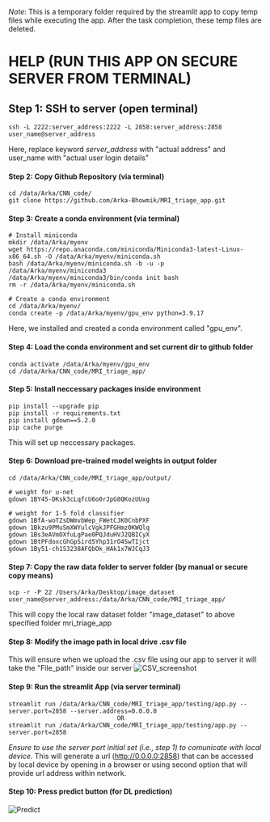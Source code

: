 *Note*: This is a temporary folder required by the streamlit app to copy temp files while executing the app. After the task completion, these temp files are deleted.


# HELP (RUN THIS APP ON SECURE SERVER FROM TERMINAL)

## Step 1: SSH to server (open terminal)
```
ssh -L 2222:server_address:2222 -L 2858:server_address:2858 user_name@server_address
```
Here, replace keyword *server_address* with "actual address" and user_name with "actual user login details"

#### Step 2: Copy Github Repository (via terminal)
```
cd /data/Arka/CNN_code/
git clone https://github.com/Arka-Bhowmik/MRI_triage_app.git
```
#### Step 3: Create a conda environment (via terminal) 
```
# Install miniconda
mkdir /data/Arka/myenv
wget https://repo.anaconda.com/miniconda/Miniconda3-latest-Linux-x86_64.sh -O /data/Arka/myenv/miniconda.sh
bash /data/Arka/myenv/miniconda.sh -b -u -p /data/Arka/myenv/miniconda3
/data/Arka/myenv/miniconda3/bin/conda init bash
rm -r /data/Arka/myenv/miniconda.sh

# Create a conda environment
cd /data/Arka/myenv/
conda create -p /data/Arka/myenv/gpu_env python=3.9.17
```
Here, we installed and created a conda environment called "gpu_env".

#### Step 4: Load the conda environment and set current dir to github folder 
```
conda activate /data/Arka/myenv/gpu_env
cd /data/Arka/CNN_code/MRI_triage_app/
```

#### Step 5: Install neccessary packages inside environment 
```
pip install --upgrade pip
pip install -r requirements.txt
pip install gdown==5.2.0
pip cache purge
```
This will set up neccessary packages.

#### Step 6: Download pre-trained model weights in output folder 
```
cd /data/Arka/CNN_code/MRI_triage_app/output/

# weight for u-net
gdown 1BY45-DKsk3cLqfcU6o0rJpG8QKozUUxg

# weight for 1-5 fold classifier
gdown 1BfA-woTZsDWmvbWep_FWetCJK0CnbPXF
gdown 1Bkzu9PMuSmXWYulcVgkJPFGHmz0KWQlq
gdown 1Bs3eAVmOXfuLgPae0PQJduHVJ2QBICyX
gdown 1BtPFdoxcGhGpSird5Yhp31rO4SwTIjct
gdown 1By51-ch1S3238AFQbOk_HAk1x7WJCqJ3
```
#### Step 7: Copy the raw data folder to server folder (by manual or secure copy means)
```
scp -r -P 22 /Users/Arka/Desktop/image_dataset user_name@server_address:/data/Arka/CNN_code/MRI_triage_app/
```
This will copy the local raw dataset folder "image_dataset" to above specified folder mri_triage_app

#### Step 8: Modify the image path in local drive .csv file
This will ensure when we upload the .csv file using our app to server it will take the "File_path" inside our server
![CSV_screenshot](https://github.com/Arka-Bhowmik/MRI_triage_app/assets/56223140/5f8c7392-5cb5-4e8b-8efb-188beb749cb1)

#### Step 9: Run the streamlit App (via server terminal)
```
streamlit run /data/Arka/CNN_code/MRI_triage_app/testing/app.py --server.port=2858 --server.address=0.0.0.0
                              OR
streamlit run /data/Arka/CNN_code/MRI_triage_app/testing/app.py --server.port=2858
```
*Ensure to use the server port initial set (i.e., step 1) to comunicate with local device.* This will generate a url (http://0.0.0.0:2858) that can be accessed by local device by opening in a browser or using second option that will provide url address within network.

#### Step 10: Press predict button (for DL prediction)
![Predict](https://github.com/Arka-Bhowmik/MRI_triage_app/assets/56223140/c32a0841-6f29-4f20-97aa-86c0e64c3a16)
